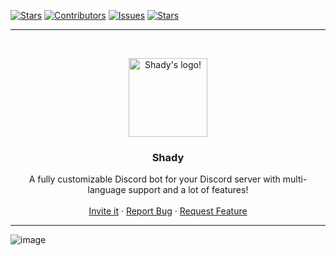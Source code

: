 [![Stars][stars-shield]][stars-url]
[![Contributors][contributors-shield]][contributors-url]
[![Issues][issues-shield]][issues-url]
[![Stars][stars-shield]][stars-url]

___

<!-- PROJECT LOGO -->
<br />
<p align="center">
  <a href="https://github.com/tougrel/shady">
    <img src="https://cdn.discordapp.com/attachments/877679382280421416/877681009238364190/1e78d7f4cd76610be5124f5327a835ec.png" alt="Shady's logo!" width="126" height="126">
  </a>

  <h3 align="center">Shady</h3>

  <p align="center">
    A fully customizable Discord bot for your Discord server with multi-language support and a lot of features! 
    <br />
    <br />
    <a href="https://discord.com/api/oauth2/authorize?client_id=520577898642407434&redirect_uri=https%3A%2F%2Fprotector.shadowct.eu&scope=applications.commands">Invite it</a>
    ·
    <a href="https://github.com/tougrel/shady/issues">Report Bug</a>
    ·
    <a href="https://github.com/tougrel/shady/issues">Request Feature</a>
  </p>
</p>

___

![image](https://cdn.discordapp.com/attachments/877679382280421416/877682147492765716/unknown.png)


[contributors-shield]: https://img.shields.io/github/contributors/tougrel/shady.svg?style=for-the-badge
[contributors-url]: https://github.com/tougrel/shady/graphs/contributors

[stars-shield]: https://img.shields.io/github/stars/tougrel/shady.svg?style=for-the-badge
[stars-url]: https://img.shields.io/github/stars/tougrel/shady?color=fff159&label=Stars&style=for-the-badge&logo=github

[issues-shield]: https://img.shields.io/github/issues/tougrel/shady.svg?style=for-the-badge
[issues-url]: https://img.shields.io/github/issues/tougrel/shady.svg?style=for-the-badge


